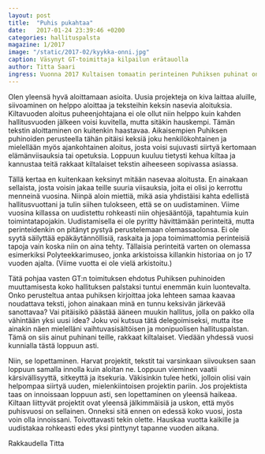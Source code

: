 ```yaml
---
layout: post
title:  "Puhis pukahtaa"
date:   2017-01-24 23:39:46 +0200
categories: hallituspalsta
magazine: 1/2017
image: "/static/2017-02/kyykka-onni.jpg"
caption: Väsynyt GT-toimittaja kilpailun erätauolla
author: Titta Saari
ingress: Vuonna 2017 Kultaisen tomaatin perinteinen Puhiksen puhinat on hallituspalsta. Ensimmäisessä osassa ääneen pääsee killan puheenjohtaja Titta Saari.
---
```


Olen yleensä hyvä aloittamaan asioita. Uusia projekteja on kiva laittaa aluille, siivoaminen on helppo aloittaa ja teksteihin keksin nasevia aloituksia. Kiltavuoden aloitus puheenjohtajana ei ole ollut niin helppo kuin kahden hallitusvuoden jälkeen voisi kuvitella, mutta sitäkin hauskempi. Tämän tekstin aloittaminen on kuitenkin haastavaa. Aikaisempien Puhiksen puhinoiden perusteella tähän pitäisi keksiä joku henkilökohtainen ja mielellään myös ajankohtainen aloitus, josta voisi sujuvasti siirtyä kertomaan elämänviisauksia tai opetuksia. Loppuun kuuluu tietysti kehua kiltaa ja kannustaa teitä rakkaat kiltalaiset tekstin aiheeseen sopivassa asiassa.

Tällä kertaa en kuitenkaan keksinyt mitään nasevaa aloitusta. En ainakaan sellaista, josta voisin jakaa teille suuria viisauksia, joita ei olisi jo kerrottu menneinä vuosina. Niinpä aloin miettiä, mikä asia yhdistäisi kahta edellistä hallitusvuottani ja tulin siihen tulokseen, että se on uudistaminen. Viime vuosina killassa on uudistettu rohkeasti niin ohjesääntöjä, tapahtumia kuin toimintatapojakin. Uudistamisella ei ole pyritty hävittämään perinteitä, mutta perinteidenkin on pitänyt pystyä perustelemaan olemassaolonsa. Ei ole syytä säilyttää epäkäytännöllisiä, raskaita ja jopa toimimattomia perinteisiä tapoja vain koska niin on aina tehty. Tällaisia perinteitä varten on olemassa esimerkiksi Polyteekkarimuseo, jonka arkistoissa killankin historiaa on jo 17 vuoden ajalta. (Viime vuotta ei ole vielä arkistoitu.)

Tätä pohjaa vasten GT:n toimituksen ehdotus Puhiksen puhinoiden muuttamisesta koko hallituksen palstaksi tuntui enemmän kuin luontevalta. Onko perusteltua antaa puhiksen kirjoittaa joka lehteen samaa kaavaa noudattava teksti, johon ainakaan minä en tunnu keksivän järkevää sanottavaa? Vai pitäisikö päästää ääneen muukin hallitus, jolla on pakko olla vähintään yksi uusi idea? Joku voi kutsua tätä delegoimiseksi, mutta itse ainakin näen mielelläni vaihtuvasisältöisen ja monipuolisen hallituspalstan. Tämä on siis ainut puhinani teille, rakkaat kiltalaiset. Viedään yhdessä vuosi kunnialla tästä loppuun asti.

Niin, se lopettaminen. Harvat projektit, tekstit tai varsinkaan siivouksen saan loppuun samalla innolla kuin aloitan ne. Loppuun vieminen vaatii kärsivällisyyttä, sitkeyttä ja itsekuria. Väkisinkin tulee hetki, jolloin olisi vain helpompaa siirtyä uuden, mielenkiintoisen projektin pariin. Jos projektista taas on innoissaan loppuun asti, sen lopettaminen on yleensä haikeaa. Kiltaan liittyvät projektit ovat yleensä jälkimmäisiä ja uskon, että myös puhisvuosi on sellainen. Onneksi sitä ennen on edessä koko vuosi, josta voin olla innoissani. Toivottavasti tekin olette. Hauskaa vuotta kaikille ja uudistakaa rohkeasti edes yksi pinttynyt tapanne vuoden aikana.

Rakkaudella Titta
